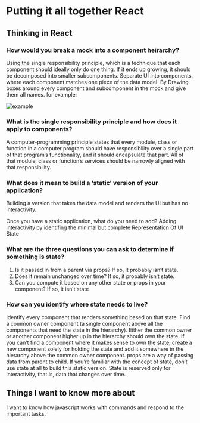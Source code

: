 # Putting it all together React

## Thinking in React

 ### How would you break a mock into a component heirarchy?

 
 Using the single responsibility principle, which is a technique that each component should ideally only do one thing. If it ends up growing, it should be decomposed into smaller subcomponents.
 Separate UI into components, where each component matches one piece of the data model.
 By Drawing boxes around every component and subcomponent in the mock and give them all names.
 for example:

 ![example](https://reactjs.org/static/eb8bda25806a89ebdc838813bdfa3601/6b2ea/thinking-in-react-components.png)

 ### What is the single responsibility principle and how does it apply to components?
 A computer-programming principle states that every module, class or function in a computer program should have responsibility over a single part of that program’s functionality, and it should encapsulate that part. All of that module, class or function’s services should be narrowly aligned with that responsibility.

 ### What does it mean to build a ‘static’ version of your application?
 Building a version that takes the data model and renders the UI but has no interactivity.

 Once you have a static application, what do you need to add?
 Adding interactivity by identifing the minimal but complete Representation Of UI State

 ### What are the three questions you can ask to determine if something is state?
 1. Is it passed in from a parent via props? If so, it probably isn’t state.
 2. Does it remain unchanged over time? If so, it probably isn’t state.
 3. Can you compute it based on any other state or props in your component? If so, it isn’t state

 ### How can you identify where state needs to live?
 Identify every component that renders something based on that state.
 Find a common owner component (a single component above all the components that need the state in the hierarchy).
 Either the common owner or another component higher up in the hierarchy should own the state.
 If you can’t find a component where it makes sense to own the state, create a new component solely for holding the state and add it somewhere in the hierarchy above the common owner component.
 props are a way of passing data from parent to child. If you’re familiar with the concept of state, don’t use state at all to build this static version. State is reserved only for interactivity, that is, data that changes over time.

## Things I want to know more about

I want to know how javascript works with commands and respond to the important tasks. 

